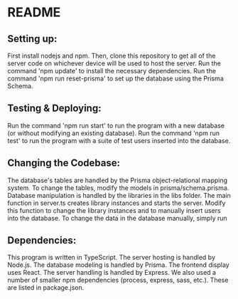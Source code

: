 # README

## Setting up:

First install nodejs and npm.
Then, clone this repository to get all of the server code on whichever device will be used to host the server.
Run the command 'npm update' to install the necessary dependencies.
Run the command 'npm run reset-prisma' to set up the database using the Prisma Schema.

## Testing & Deploying:

Run the command 'npm run start' to run the program with a new database (or without modifying an existing database).
Run the command 'npm run test' to run the program with a suite of test users inserted into the database.

## Changing the Codebase:

The database's tables are handled by the Prisma object-relational mapping system. 
To change the tables, modify the models in prisma/schema.prisma.
Database manipulation is handled by the libraries in the libs folder.
The main function in server.ts creates library instances and starts the server.
Modify this function to change the library instances and to manually insert users into the database.
To change the data in the database manually, simply run

## Dependencies:

This program is written in TypeScript.
The server hosting is handled by Node.js.
The database modeling is handled by Prisma.
The frontend display uses React.
The server handling is handled by Express.
We also used a number of smaller npm dependencies (process, express, sass, etc.). These are listed in package.json.